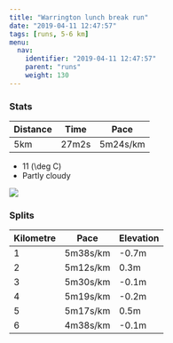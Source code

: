 ```yaml
---
title: "Warrington lunch break run"
date: "2019-04-11 12:47:57"
tags: [runs, 5-6 km]
menu:
  nav:
    identifier: "2019-04-11 12:47:57"
    parent: "runs"
    weight: 130
---
```


### Stats

| Distance | Time | Pace |
|----------|------|------|
|5km|27m2s|5m24s/km|

- 11 \(\deg C\)
- Partly cloudy

<img src='https://maps.googleapis.com/maps/api/staticmap?maptype=roadmap&path=enc:kzzdIb{uNtGdAlDjR~CvC|AwC|Ju@xD_QaAaf@hPjSvBfJbFzEVsCiBeBxAyJwA}D`AX\dDkBlJ`CrCWbCqEwC}CwKmP}SxAlc@aDbRuCzBwGMy@rC{BkAwEqM^gPa@hD&key=AIzaSyAfqMeaZ1CCJFGP5cWud__oZnT_Pybg-1M&size=800x800&markers=color:yellow|label:S|53.39062,-2.57474&markers=color:green|label:F|53.38913999999999,-2.5744599999999993'>

### Splits

| Kilometre | Pace | Elevation |
|------|------|-----------|
|1|5m38s/km|-0.7m|
|2|5m12s/km|0.3m|
|3|5m30s/km|-0.1m|
|4|5m19s/km|-0.2m|
|5|5m17s/km|0.5m|
|6|4m38s/km|-0.1m|
